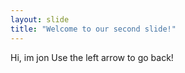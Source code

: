 ```yaml
---
layout: slide
title: "Welcome to our second slide!"
---
```

Hi, im jon
Use the left arrow to go back!
